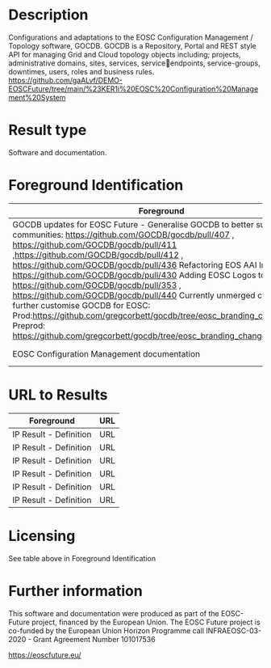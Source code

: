# Description

Configurations and adaptations to the EOSC Configuration Management / Topology software, GOCDB. GOCDB is a Repository, Portal and REST style API for managing Grid and Cloud topology objects including; projects, administrative domains, sites, services, serviceendpoints, service-groups, downtimes, users, roles and business rules.
https://github.com/gaALvf/DEMO-EOSCFuture/tree/main/%23KER1i%20EOSC%20Configuration%20Management%20System
# Result type

Software and documentation.

# Foreground Identification

| Foreground | IP owner | license|
|------------|----------|--------|
|GOCDB updates for EOSC Future - Generalise GOCDB to better support other communities: https://github.com/GOCDB/gocdb/pull/407 , https://github.com/GOCDB/gocdb/pull/411 ,https://github.com/GOCDB/gocdb/pull/412 , https://github.com/GOCDB/gocdb/pull/436 Refactoring EOS AAI Integration: https://github.com/GOCDB/gocdb/pull/430 Adding EOSC Logos to codebase: https://github.com/GOCDB/gocdb/pull/353 , https://github.com/GOCDB/gocdb/pull/440  Currently unmerged changes to further customise GOCDB for EOSC: Prod:https://github.com/gregcorbett/gocdb/tree/eosc_branding_changes , Preprod: https://github.com/gregcorbett/gocdb/tree/eosc_branding_changes_with_oidc |UKRI/STFC |[Apache 2.0](https://www.apache.org/licenses/LICENSE-2.0)|
|EOSC Configuration Management documentation |UKRI/STFC|[CC-BY 4.0](https://creativecommons.org/licenses/by/4.0/deed.es)|


# URL to Results

| Foreground | URL|
|------------|----------|
|IP Result	- Definition| URL|
|IP Result	- Definition| URL|
|IP Result	- Definition| URL|
|IP Result	- Definition| URL|
|IP Result	- Definition| URL|
|IP Result	- Definition| URL|

# Licensing
See table above in Foreground Identification

# Further information
This software and documentation were produced as part of the EOSC-Future project, financed by the European Union.
The EOSC Future project is co-funded by the European Union Horizon Programme call INFRAEOSC-03-2020 - Grant Agreement Number 101017536

https://eoscfuture.eu/


